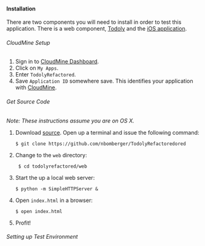 #### Installation

There are two components you will need to install in order to test this application.  There is a web component, [Todoly][todolyportal] and the [iOS application][todolyios].  

###### CloudMine Setup
1. Sign in to [CloudMine Dashboard][CloudMineDashboard].
2. Click on `My Apps`.
3. Enter `TodolyRefactored`.
4. Save `Application ID` somewhere save.  This identifies your application with [CloudMine][CloudMine].

<!-- appid: ec2c161f7a4b485981230a7b0a28f3fe -->
<!-- apikey: e1767a2e93824f219d75969ee64cbff1 -->

###### Get Source Code 
*Note: These instructions assume you are on OS X.*

1.  Download [source][todolyrefactoredsource]. Open up a terminal and issue the following command:
		
		$ git clone https://github.com/nbomberger/TodolyRefactoredored

2. Change to the `web` directory:  
		
		$ cd todolyrefactored/web

3.  Start the up a local web server:	
	
		$ python -m SimpleHTTPServer & 

4.  Open `index.html` in a browser:  

		$ open index.html

5.  Profit!
		

###### Setting up Test Environment



<!-- Links -->

 [todolyios]: https://github.com/cloudmine/cloudmine-ios-sample-todo 
 [CloudMineDashboard]: https://cloudmine.me/dashboard 
 [CloudMine]: http://www.cloudmine.me
 [CloudMineIoslibrary]: https://cloudmine.me/docs/ios
 [CloudMineJavascriptLibrary]: https://cloudmine.me/docs/js
 [todolyportal]: https://cloudmine.me/sample-apps/todo/index.html 
 [todolyrefactoredsource]: https://github.com/nbomberger/todolyrefactored 
 [Arcweb]: http://www.arcwebl.co
  <!-- Tool links -->
 [xcode4.5]: http://developer.apple.com/xcode
 [MagicRecord]: https://github.com/magicalpanda/MagicalRecord
 [Reachability.h]: http://developer.apple.com/library/ios/#samplecode/Reachability/Listings/Classes_Reachability_h.html 
 [README.md]: http://github.com/nbomberger/totallyrefactored 